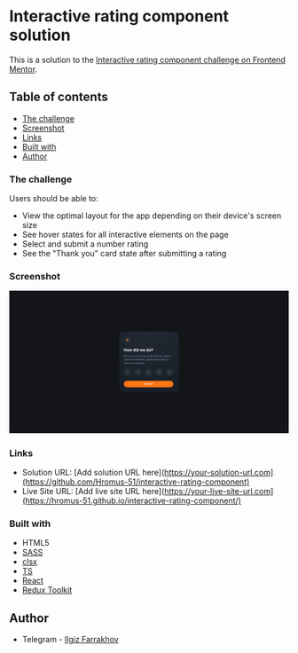 # Interactive rating component solution

This is a solution to the [Interactive rating component challenge on Frontend Mentor](https://www.frontendmentor.io/challenges/interactive-rating-component-koxpeBUmI).

## Table of contents

  - [The challenge](#the-challenge)
  - [Screenshot](#screenshot)
  - [Links](#links)
  - [Built with](#built-with)
  - [Author](#author)


### The challenge

Users should be able to:

- View the optimal layout for the app depending on their device's screen size
- See hover states for all interactive elements on the page
- Select and submit a number rating
- See the "Thank you" card state after submitting a rating

### Screenshot

![](./src/assets/screenshot.jpg)

### Links

- Solution URL: [Add solution URL here](https://your-solution-url.com](https://github.com/Hromus-51/interactive-rating-component)
- Live Site URL: [Add live site URL here](https://your-live-site-url.com](https://hromus-51.github.io/interactive-rating-component/)

### Built with

- HTML5 
- [SASS](https://sass-lang.com/)
- [clsx](https://www.npmjs.com/package/clsx)
- [TS](https://www.typescriptlang.org/)
- [React](https://reactjs.org/) 
- [Redux Toolkit](https://redux-toolkit.js.org/) 

## Author

- Telegram - [Ilgiz Farrakhov](https://t.me/Gizmo51)

